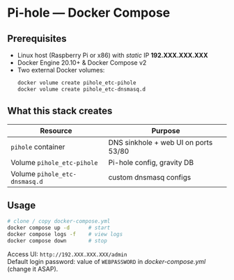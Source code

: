 # Pi-hole — Docker Compose

## Prerequisites
- Linux host (Raspberry Pi or x86) with _static_ IP **192.XXX.XXX.XXX**  
- Docker Engine 20.10+ & Docker Compose v2  
- Two external Docker volumes:
  ```bash
  docker volume create pihole_etc-pihole
  docker volume create pihole_etc-dnsmasq.d
  ```

## What this stack creates
| Resource                | Purpose                              |
|-------------------------|--------------------------------------|
| `pihole` container      | DNS sinkhole + web UI on ports 53/80 |
| Volume `pihole_etc-pihole` | Pi-hole config, gravity DB        |
| Volume `pihole_etc-dnsmasq.d` | custom dnsmasq configs        |

## Usage
```bash
# clone / copy docker-compose.yml
docker compose up -d      # start
docker compose logs -f    # view logs
docker compose down       # stop
```

Access UI: `http://192.XXX.XXX.XXX/admin`  
Default login password: value of `WEBPASSWORD` in _docker-compose.yml_ (change it ASAP).

